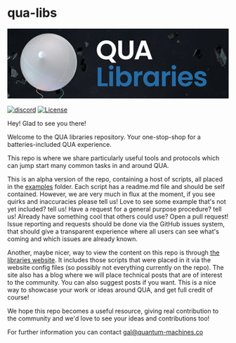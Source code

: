 # qua-libs

![Banner](GITHUB-BANNER.jpg)

[![discord](https://img.shields.io/discord/806244683403100171?label=QUA&logo=Discord&style=plastic)](https://discord.gg/7FfhhpswbP)
[![License](https://img.shields.io/badge/License-BSD%203--Clause-blue.svg)](https://opensource.org/licenses/BSD-3-Clause)

Hey! Glad to see you there!
 
Welcome to the QUA libraries repository. Your one-stop-shop for 
a batteries-included QUA experience. 

This repo is where we share particularly useful tools and protocols 
which can jump start many common tasks in and around QUA. 

This is an alpha version of the repo, containing a host of scripts, all placed in 
the [examples](/examples) folder. Each script has a readme.md file and should be self contained. 
However, we are very much in flux at the moment, if you see quirks and inaccuracies please tell us! 
Love to see some example that's not yet included? tell us! Have a request for a general purpose procedure? tell us! 
Already have something cool that others could use? Open a pull request! 
Issue reporting and requests should be done via the GitHub issues system, that should give a transparent experience where all users can see what's coming 
and which issues are already known. 

Another, maybe nicer, way to view the content on this repo is through [the libraries website](https://docs.qualang.io/). It includes those scripts that were placed in it via the
website config files (so possibly not everything currently on the repo). The site also has a blog where we will place technical posts that are of interest to the community. You can also suggest posts if you want. This is a nice way to showcase your work or ideas around QUA, and get full credit of course!

We hope this repo becomes a useful resource, giving real contribution to the community and we'd love to see your ideas and contributions too!

For further information you can contact gal@quantum-machines.co


                     
  
